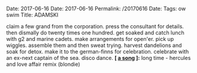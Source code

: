 Date: 2017-06-16
Date: 2017-06-16
Permalink: /20170616
Date: 
Tags:  ow swim
Title: ADAMSKI
  
claim a few grand from the corporation. press the consultant for details. then dismally do twenty times one hundred. get soaked and catch lunch with g2 and marine cadets. make arrangements for open'er. pick up wiggles. assemble them and then sweat trying. harvest dandelions and soak for detox. make it to the german-finns for celebration. celebrate with an ex-next captain of the sea. disco dance.
**[ [a song](https://open.spotify.com/track/1oYoSYnZGMZjMDYPEzOTnC) ]:** long time - hercules and love affair remix (blondie)